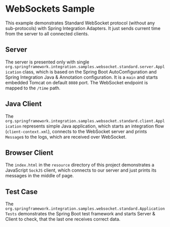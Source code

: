 WebSockets Sample
==============

This example demonstrates Standard WebSocket protocol (without any sub-protocols) with Spring Integration Adapters.
It just sends current time from the server to all connected clients.

## Server

The server is presented only with single `org.springframework.integration.samples.websocket.standard.server.Application`
class, which is based on the Spring Boot AutoConfiguration and Spring Integration Java & Annotation configuration.
It is a `main` and starts embedded Tomcat on default `8080` port. The WebSocket endpoint is mapped to the `/time` path.

## Java Client

The `org.springframework.integration.samples.websocket.standard.client.Application` represents simple Java application,
 which starts an integration flow (`client-context.xml`), connects to the WebSocket server and prints `Message`s to the 
 logs, which are received over WebSocket.
   
## Browser Client
   
The `index.html` in the `resource` directory of this project demonstrates a JavaScript `SockJS` client, which connects
to our server and just prints its messages in the middle of page.
 
## Test Case

The `org.springframework.integration.samples.websocket.standard.ApplicationTests` demonstrates the Spring Boot test 
framework and starts Server & Client to check, that the last one receives correct data.

